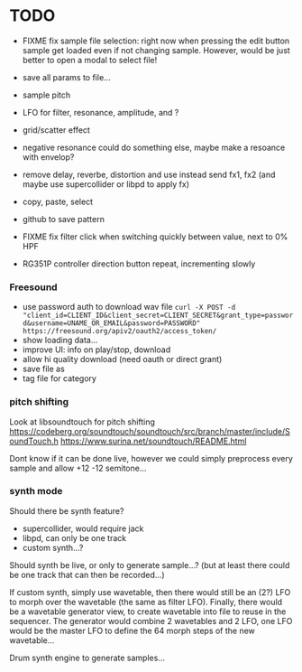 # TODO

- FIXME fix sample file selection: right now when pressing the edit button sample get loaded even if not changing sample. However, would be just better to open a modal to select file!
- save all params to file...

- sample pitch
- LFO for filter, resonance, amplitude, and ?
- grid/scatter effect
- negative resonance could do something else, maybe make a resoance with envelop?
- remove delay, reverbe, distortion and use instead send fx1, fx2 (and maybe use supercollider or libpd to apply fx)
- copy, paste, select
- github to save pattern
- FIXME fix filter click when switching quickly between value, next to 0% HPF
- RG351P controller direction button repeat, incrementing slowly

### Freesound

- use password auth to download wav file `curl -X POST -d "client_id=CLIENT_ID&client_secret=CLIENT_SECRET&grant_type=password&username=UNAME_OR_EMAIL&password=PASSWORD" https://freesound.org/apiv2/oauth2/access_token/`
- show loading data...
- improve UI: info on play/stop, download
- allow hi quality download (need oauth or direct grant)
- save file as
- tag file for category

### pitch shifting

Look at libsoundtouch for pitch shifting
https://codeberg.org/soundtouch/soundtouch/src/branch/master/include/SoundTouch.h
https://www.surina.net/soundtouch/README.html

Dont know if it can be done live, however we could simply preprocess every sample and allow +12 -12 semitone...

### synth mode

Should there be synth feature?
- supercollider, would require jack
- libpd, can only be one track
- custom synth...?

Should synth be live, or only to generate sample...? (but at least there could be one track that can then be recorded...)

If custom synth, simply use wavetable, then there would still be an (2?) LFO to morph over the wavetable (the same as filter LFO).
Finally, there would be a wavetable generator view, to create wavetable into file to reuse in the sequencer. The generator would combine 2 wavetables and 2 LFO, one LFO would be the master LFO to define the 64 morph steps of the new wavetable...

Drum synth engine to generate samples...
